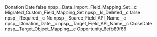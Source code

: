 <?xml version="1.0" encoding="UTF-8"?>
<CustomMetadata xmlns="http://soap.sforce.com/2006/04/metadata" xmlns:xsi="http://www.w3.org/2001/XMLSchema-instance" xmlns:xsd="http://www.w3.org/2001/XMLSchema">
    <label>Donation Date</label>
    <protected>false</protected>
    <values>
        <field>npsp__Data_Import_Field_Mapping_Set__c</field>
        <value xsi:type="xsd:string">Migrated_Custom_Field_Mapping_Set</value>
    </values>
    <values>
        <field>npsp__Is_Deleted__c</field>
        <value xsi:type="xsd:boolean">false</value>
    </values>
    <values>
        <field>npsp__Required__c</field>
        <value xsi:type="xsd:string">No</value>
    </values>
    <values>
        <field>npsp__Source_Field_API_Name__c</field>
        <value xsi:type="xsd:string">npsp__Donation_Date__c</value>
    </values>
    <values>
        <field>npsp__Target_Field_API_Name__c</field>
        <value xsi:type="xsd:string">CloseDate</value>
    </values>
    <values>
        <field>npsp__Target_Object_Mapping__c</field>
        <value xsi:type="xsd:string">Opportunity_6efb89f66</value>
    </values>
</CustomMetadata>
